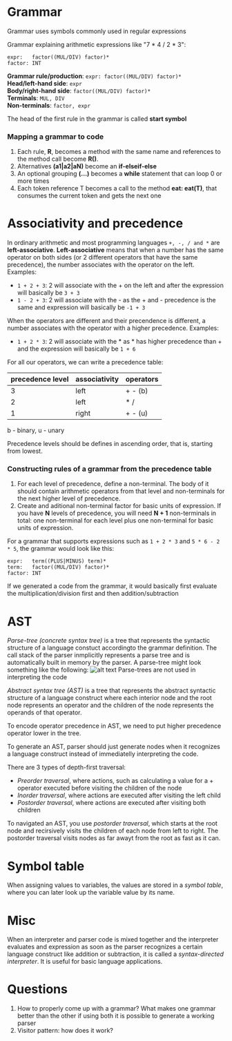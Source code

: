 # Grammar 
Grammar uses symbols commonly used in regular expressions  

Grammar explaining arithmetic expressions like "7 * 4 / 2 * 3":  
```
expr: 	factor((MUL/DIV) factor)*
factor: INT
```

**Grammar rule/production**: `expr: factor((MUL/DIV) factor)*`  
**Head/left-hand side**: `expr`  
**Body/right-hand side**: `factor((MUL/DIV) factor)*`  
**Terminals**: `MUL, DIV`  
**Non-terminals**: `factor, expr`  

The head of the first rule in the grammar is called **start symbol**

### Mapping a grammar to code
1. Each rule, **R**, becomes a method with the same name and references to the method call
become **R()**.
2. Alternatives **(a1|a2|aN)** become an **if-elseif-else** 
3. An optional grouping **(...)** becomes a **while** statement that can loop 0 or more times
4. Each token reference T becomes a call to the method **eat: eat(T)**, that consumes the current token and gets the next one  

# Associativity and precedence
In ordinary arithmetic and most programming languages `+, -, / and *` are **left-associative**.
**Left-associative** means that when a number has the same operator on both sides (or 2 different operators that have the same precedence),
the number associates with the operator on the left.
Examples: 
* `1 + 2 + 3`: 2 will associate with the + on the left and after the expression will basically be `3 + 3`
* `1 - 2 + 3`: 2 will associate with the - as the + and - precedence is the same and expression will basically be `-1 + 3`

When the operators are different and their precendence is different, a number associates with the operator with a higher precedence.
Examples:
* `1 + 2 * 3`: 2 will associate with the * as * has higher precedence than + and the expression will basically be `1 + 6`

For all our operators, we can write a precedence table:

| precedence level | associativity | operators |
| ---------------- | ------------- | --------- |
| 3                | left          | + - (b)   |
| 2                | left          | * /       |
| 1                | right         | + - (u)   |

b - binary, u - unary

Precedence levels should be defines in ascending order, that is, starting from lowest.

### Constructing rules of a grammar from the precedence table
1. For each level of precedence, define a non-terminal. The body of it should contain arithmetic operators from that level and non-terminals for the next higher level of precedence.
2. Create and aditional non-terminal factor for basic units of expression. If you have **N** levels of precedence, you will need **N + 1** non-terminals in total: one non-terminal for each level plus one non-terminal for basic units of expression.

For a grammar that supports expressions such as `1 + 2 * 3` and `5 * 6 - 2 * 5`, the grammar would look like this:
```
expr: 	term((PLUS|MINUS) term)*
term: 	factor((MUL/DIV) factor)*
factor: INT
```

If we generated a code from the grammar, it would basically first evaluate the multiplication/division first and then addition/subtraction

# AST
*Parse-tree (concrete syntax tree)* is a tree that represents the syntactic structure of a language constuct accordingto the
grammar definition. The call stack of the parser inmplicitly represents a parse tree and is automatically built in memory by the parser.
A parse-tree might look something like the following:
![alt text](https://ruslanspivak.com/lsbasi-part7/lsbasi_part7_parsetree_01.png)
Parse-trees are not used in interpreting the code

*Abstract syntax tree (AST)* is a tree that represents the abstract syntactic structure of a language construct where each interior
node and the root node represents an operator and the children of the node represents the operands of that operator.

To encode operator precedence in AST, we need to put higher precedence operator lower in the tree.

To generate an AST, parser should just generate nodes when it recognizes a language construct instead of immediatelly interpreting the code.

There are 3 types of depth-first traversal:
* *Preorder traversal*, where actions, such as calculating a value for a + operator executed before visiting the children of the node
* *Inorder traversal*, where actions are executed after visiting the left child
* *Postorder traversal*, where actions are executed after visiting both children

To navigated an AST, you use *postorder traversal*, which starts at the root node and recirsively visits the children of each node from
left to right. The postorder traversal visits nodes as far awayt from the root as fast as it can.

# Symbol table
When assigning values to variables, the values are stored in a *symbol table*, where you can later look up the variable value by
its name.

# Misc
When an interpreter and parser code is mixed together and the interpreter evaluates and expression as soon as the parser recognizes a
certain language construct like addition or subtraction, it is called a *syntax-directed interpreter*. It is useful for basic language
applications.

# Questions
1. How to properly come up with a grammar? What makes one grammar better than the other if using both it is possible to generate a working parser
2. Visitor pattern: how does it work?
